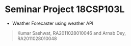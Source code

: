 # Seminar Project 18CSP103L

- Weather Forecaster using weather API





> Kumar Sashwat, RA2011028010046 and Arnab Dey,  RA2011028010048

